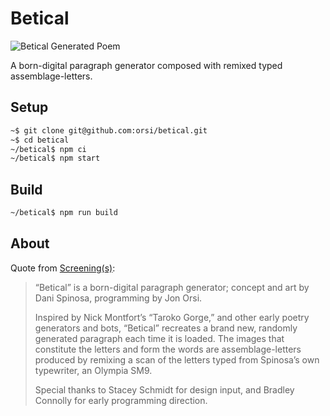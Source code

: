 # Betical

![Betical Generated Poem](/docs/betical.png)  

A born-digital paragraph generator composed with remixed typed assemblage-letters.  

## Setup

```bash
~$ git clone git@github.com:orsi/betical.git
~$ cd betical
~/betical$ npm ci
~/betical$ npm start
```

## Build
```bash
~/betical$ npm run build
```

## About

Quote from [Screening(s)](http://screencanadianelit.ca):

> “Betical” is a born-digital paragraph generator; concept and art by Dani Spinosa, programming by Jon Orsi.
>
> Inspired by Nick Montfort’s “Taroko Gorge,” and other early poetry generators and bots, “Betical” recreates a brand new, randomly generated paragraph each time it is loaded. The images that constitute the letters and form the words are assemblage-letters produced by remixing a scan of the letters typed from Spinosa’s own typewriter, an Olympia SM9.
>
> Special thanks to Stacey Schmidt for design input, and Bradley Connolly for early programming direction.